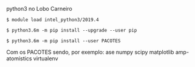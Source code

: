 python3 no Lobo Carneiro

`$ module load intel_python3/2019.4`

`$ python3.6m -m pip install --upgrade --user pip`

`$ python3.6m -m pip install --user PACOTES`

Com os PACOTES sendo, por exemplo: ase numpy scipy matplotlib amp-atomistics virtualenv
